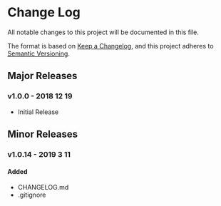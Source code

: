 # Change Log
All notable changes to this project will be documented in this file.

The format is based on [Keep a Changelog](https://keepachangelog.com/en/1.0.0/),
and this project adheres to [Semantic Versioning](https://semver.org/spec/v2.0.0.html).

<!-- ## [unreleased]
#### Added
#### Changed
#### Removed -->

## Major Releases
### v1.0.0 - 2018 12 19
  *  Initial Release

## Minor Releases
### v1.0.14 - 2019 3 11
#### Added
*  CHANGELOG.md
*  .gitignore

<!-- LINKS -->

<!-- ISSUES -->
<!-- RELEASES -->
[unreleased]: https://github.com/spiray/exponentiation/compare/v1.0.0...HEAD
